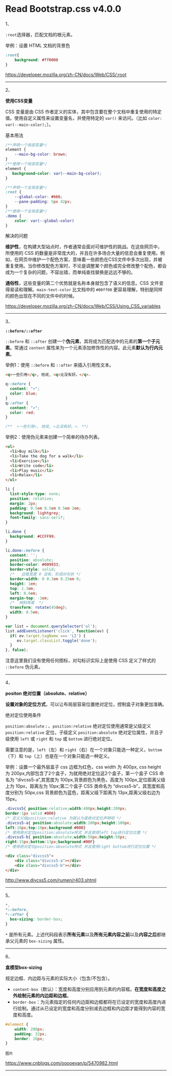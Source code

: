 # Read Bootstrap.css v4.0.0

1、

`:root`选择器，匹配文档的根元素。

举例：设置 HTML 文档的背景色

```css
:root{
    background: #ff0000
}
```
https://developer.mozilla.org/zh-CN/docs/Web/CSS/:root

---

2、

**使用CSS变量**

CSS 变量是由 CSS 作者定义的实体，其中包含要在整个文档中重复使用的特定值。使用自定义属性来设置变量名，并使用特定的  `var()` 来访问。（比如  `color: var(--main-color);`）。

基本用法

```css
/**声明一个局部变量*/
element {
    --main-bg-color: brown;
}
/**使用一个局部变量*/
element {
   background-color: var(--main-bg-color);
}

/**声明一个全局变量*/
:root {
    --global-color: #666;
    --pane-padding: 5px 42px;
}
/**使用一个全局变量*/
.demo {
    color: var(--global-color)
}
```

解决的问题

**维护性**，在构建大型站点时，作者通常会面对可维护性的挑战。在这些网页中， 所使用的 CSS 的数量是非常庞大的，并且在许多场合大量的信息会重复使用。例如，在网页中维护一个配色方案，意味着一些颜色在CSS文件中多次出现，并被重复使用。当你修改配色方案时，不论是调整某个颜色或完全修改整个配色，都会成为一个复杂的问题，不容出错，而单纯查找替换是远远不够的。

**通俗性**，这些变量的第二个优势就是名称本身就包含了语义的信息。CSS 文件变得易读和理解。`main-text-color` 比文档中的 `#00ff00` 更容易理解，特别是同样的颜色出现在不同的文件中的时候。

https://developer.mozilla.org/zh-CN/docs/Web/CSS/Using_CSS_variables

---
3、

**`::before/::after`**

`::before` 和 `::after` 创建一个**伪元素**，其将成为匹配选中的元素的**第一个子元素**。常通过 `content` 属性来为一个元素添加修饰性的内容。此元素**默认为行内元素**。

举例1：使用 `::before` 和 `::after` 来插入引用性文本。

```html
<q>一些引用</q>, 他说, <q>比没有好。</q>.
```

```css
q::before { 
  content: "«";
  color: blue;
}
q::after { 
  content: "»";
  color: red;
}

/**  «一些引用», 他说, «比没有好。». **/
```

举例2：使用伪元素来创建一个简单的待办列表。

```html
<ul>
  <li>Buy milk</li>
  <li>Take the dog for a walk</li>
  <li>Exercise</li>
  <li>Write code</li>
  <li>Play music</li>
  <li>Relax</li>
</ul>
```

```css
li {
  list-style-type: none;
  position: relative;
  margin: 2px;
  padding: 0.5em 0.5em 0.5em 2em;
  background: lightgrey;
  font-family: sans-serif;
}

li.done {
  background: #CCFF99;
}

li.done::before {
  content: '';
  position: absolute;
  border-color: #009933;
  border-style: solid;
  /*   边框宽度 0 没有，形成对勾状 */
  border-width: 0 0.3em 0.25em 0;
  height: 1em;
  top: 1.3em;
  left: 0.6em;
  margin-top: -1em;
  /*  倾斜角度  */
  transform: rotate(45deg);
  width: 0.5em;
}
```

```js
var list = document.querySelector('ul');
list.addEventListener('click', function(ev) {
  if( ev.target.tagName === 'LI') {
     ev.target.classList.toggle('done'); 
  }
}, false);
```
注意这里我们没有使用任何图标，对勾标识实际上是使用 CSS 定义了样式的 `::before` 伪元素。

---

4、

**positon 绝对位置（absolute、relative）**

**设置对象的定位方式**，可以让布局层容易位置绝对定位，控制盒子对象更加准确。

绝对定位使用条件

`position:absolute；`、`position:relative` 绝对定位使用通常是父级定义 `position:relative` 定位，子级定义 `position:absolute` 绝对定位属性，并且子级使用 `left` 或 `right` 和 `top` 或 `bottom` 进行绝对定位。

需要注意的是，`left`（左）和 `right`（右）在一个对象只能选一种定义，`bottom`（下）和 `top`（上）也是在一个对象只能选一种定义。

举例：设置一个最外层盒子 css 边框为红色，css width 为 400px, css height 为 200px,内部包含了2个盒子，为就用绝对定位这2个盒子，第一个盒子 CSS 命名为 “divcss5-a”,其宽度为 100px,背景颜色为黑色，高度为 100px,定位距离父级上为 10px，距离左为 10px;第二个盒子 CSS 类命名为 “divcss5-b”，其宽度和高度分别为 50px,css 背景颜色为蓝色，距离父级下距离为 13px,距离父级右边为 15px。

```css
.divcss5{ position:relative;width:400px;height:200px; 
border:1px solid #000} 
/* 定义父级position:relative 为就认为是绝对定位声明吧 */ 
.divcss5-a{ position:absolute;width:100px;height:100px; 
left:10px;top:10px;background:#000} 
/* 使用绝对定位position:absolute样式 并且使用left top进行定位位置 */ 
.divcss5-b{ position:absolute;width:50px;height:50px; 
right:15px;bottom:13px;background:#00F} 
/* 使用绝对定位position:absolute样式 并且使用right bottom进行定位位置 */ 
```

```html
<div class="divcss5"> 
    <div class="divcss5-a"></div> 
    <div class="divcss5-b"></div> 
</div>
```

http://www.divcss5.com/rumen/r403.shtml

---

5、

```css
*,
*::before,
*::after {
  box-sizing: border-box;
}
```
`*` 是所有元素。上述代码段表示**所有元素**以及**所有元素内容之前**以及**内容之后**都继承父元素的 `box-sizing` 属性。

---

6、

**盒模型box-sizing**

规定边框、内边距与元素的实际大小（包含/不包含）。

* `content-box`（默认）：宽度和高度分别应用到元素的内容框。**在宽度和高度之外绘制元素的内边距和边框**。
* `border-box`：为元素指定的任何内边距和边框都将在已设定的宽度和高度内进行绘制。通过从已设定的宽度和高度分别减去边框和内边距才能得到内容的宽度和高度。

```css
#element {
    width: 208px;
    padding: 32px;
    border: 16px;
}
```

`图片`

https://www.cnblogs.com/ooooevan/p/5470982.html

---

